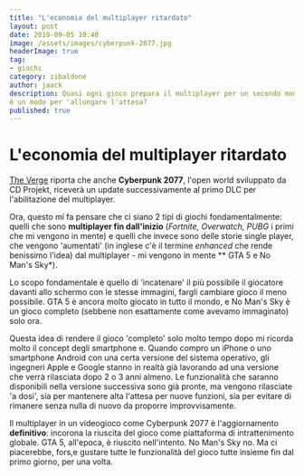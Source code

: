 ```yaml
---
title: "L'economia del multiplayer ritardato"
layout: post
date: 2019-09-05 10:40
image: /assets/images/cyberpunk-2077.jpg
headerImage: true
tag:
- giochi
category: zibaldone
author: jaack
description: Quasi ogni gioco prepara il multiplayer per un secondo momento:
è un modo per 'allungare l'attesa?
published: true
---
```


# L'economia del multiplayer ritardato

[The Verge](https://www.theverge.com/2019/9/4/20849235/cyberpunk-2077-multiplayer-launch)
riporta che anche **Cyberpunk 2077**, l'open world sviluppato
da CD Projekt, riceverà un update successivamente al primo DLC per l'abilitazione
del multiplayer.

Ora, questo mi fa pensare che ci siano 2 tipi di giochi fondamentalmente:
quelli che sono **multiplayer fin dall'inizio** (*Fortnite, Overwatch, PUBG*
  i primi che mi vengono in mente) e quelli che invece sono delle storie single
  player, che vengono 'aumentati' (in inglese c'è il termine *enhanced* che
  rende benissimo l'idea) dal multiplayer - mi vengono in mente ** GTA 5 e No Man's Sky*).

Lo scopo fondamentale è quello di 'incatenare' il più possibile il giocatore
davanti allo schermo con le stesse immagini, fargli cambiare gioco il meno possibile.
GTA 5 è ancora molto giocato in tutto il mondo, e No Man's Sky è un gioco completo
(sebbene non esattamente come avevamo immaginato) solo ora.

Questa idea di rendere il gioco 'completo' solo molto tempo dopo mi ricorda molto
il concept degli smartphone e. Quando compro un iPhone o uno smartphone Android con
una certa versione del sistema operativo, gli ingegneri Apple e Google stanno in realtà
già lavorando ad una versione che verrà rilasciata dopo 2 o 3 anni almeno.
Le funzionalità che saranno disponibili nella versione successiva sono già pronte,
ma vengono rilasciate 'a dosi', sia per mantenere alta l'attesa per nuove funzioni, sia
per evitare di rimanere senza nulla di nuovo da proporre improvvisamente.

Il multiplayer in un videogioco come Cyberpunk 2077 è l'aggiornamento **definitivo**:
incorona la riuscita del gioco come piattaforma di intrattenimento globale. GTA 5, all'epoca,
è riuscito nell'intento. No Man's Sky no.
Ma ci piacerebbe, fors,e gustare tutte le funzionalità del gioco tutte insieme fin dal primo
giorno, per una volta.
